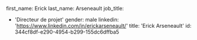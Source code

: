 first_name: Erick
last_name: Arseneault
job_title:
  - 'Directeur de projet'
gender: male
linkedin: 'https://www.linkedin.com/in/erickarseneault/'
title: 'Erick Arseneault'
id: 344cf8df-e290-4954-b299-155dc6dffba5
